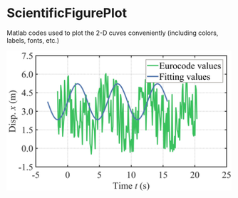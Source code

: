 # ScientificFigurePlot
Matlab codes used to plot the 2-D cuves conveniently (including colors, labels, fonts, etc.)

<img src="/effect of sciplot.jpg" width="1200">
